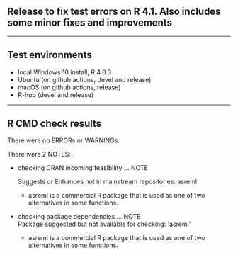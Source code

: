 ## Release to fix test errors on R 4.1. Also includes some minor fixes and improvements

----

## Test environments

* local Windows 10 install, R 4.0.3
* Ubuntu (on github actions, devel and release)
* macOS (on github actions, release)
* R-hub (devel and release)

----

## R CMD check results

There were no ERRORs or WARNINGs.

There were 2 NOTES:

  * checking CRAN incoming feasibility ... NOTE    
  
    Suggests or Enhances not in mainstream repositories: asreml

    - asreml is a commercial R package that is used as one of two alternatives in some functions.

  * checking package dependencies ... NOTE  
    Package suggested but not available for checking: 'asreml'
    
    - asreml is a commercial R package that is used as one of two alternatives in some functions.
